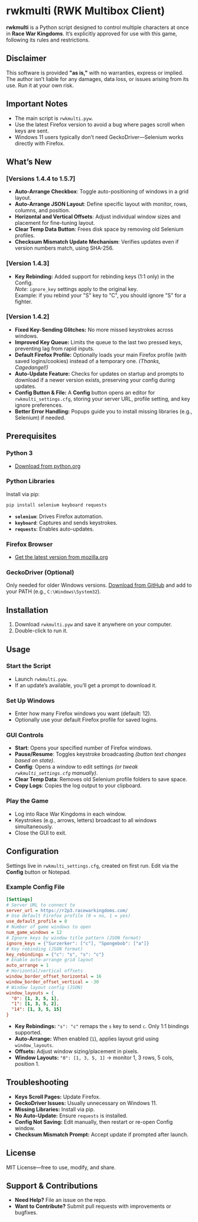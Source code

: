 # rwkmulti (RWK Multibox Client)

**rwkmulti** is a Python script designed to control multiple characters at once in **Race War Kingdoms**. It’s explicitly approved for use with this game, following its rules and restrictions.

## Disclaimer

This software is provided **"as is,"** with no warranties, express or implied. The author isn’t liable for any damages, data loss, or issues arising from its use. Run it at your own risk.

## Important Notes

- The main script is `rwkmulti.pyw`.
- Use the latest Firefox version to avoid a bug where pages scroll when keys are sent.
- Windows 11 users typically don’t need GeckoDriver—Selenium works directly with Firefox.

## What’s New

### [Versions 1.4.4 to 1.5.7]

- **Auto-Arrange Checkbox**: Toggle auto-positioning of windows in a grid layout.
- **Auto-Arrange JSON Layout**: Define specific layout with monitor, rows, columns, and position.
- **Horizontal and Vertical Offsets**: Adjust individual window sizes and placement for fine-tuning layout.
- **Clear Temp Data Button**: Frees disk space by removing old Selenium profiles.
- **Checksum Mismatch Update Mechanism**: Verifies updates even if version numbers match, using SHA-256.

### [Version 1.4.3]

- **Key Rebinding:** Added support for rebinding keys (1:1 only) in the Config.  
  *Note:* `ignore_key` settings apply to the original key.  
  Example: if you rebind your "S" key to "C", you should ignore "S" for a fighter.

### [Version 1.4.2]

- **Fixed Key-Sending Glitches:** No more missed keystrokes across windows.
- **Improved Key Queue:** Limits the queue to the last two pressed keys, preventing lag from rapid inputs.
- **Default Firefox Profile:** Optionally loads your main Firefox profile (with saved logins/cookies) instead of a temporary one. *(Thanks, Cagedangel!)*
- **Auto-Update Feature:** Checks for updates on startup and prompts to download if a newer version exists, preserving your config during updates.
- **Config Button & File:** A **Config** button opens an editor for `rwkmulti_settings.cfg`, storing your server URL, profile setting, and key ignore preferences.
- **Better Error Handling:** Popups guide you to install missing libraries (e.g., Selenium) if needed.

## Prerequisites

### Python 3
- [Download from python.org](https://www.python.org/downloads/)

### Python Libraries
Install via pip:

```bash
pip install selenium keyboard requests
```

- **`selenium`**: Drives Firefox automation.
- **`keyboard`**: Captures and sends keystrokes.
- **`requests`**: Enables auto-updates.

### Firefox Browser
- [Get the latest version from mozilla.org](https://www.mozilla.org/firefox/new/)

### GeckoDriver (Optional)
Only needed for older Windows versions. [Download from GitHub](https://github.com/mozilla/geckodriver/releases) and add to your PATH (e.g., `C:\Windows\System32`).

## Installation

1. Download `rwkmulti.pyw` and save it anywhere on your computer.
2. Double-click to run it.

## Usage

### Start the Script
- Launch `rwkmulti.pyw`.
- If an update’s available, you’ll get a prompt to download it.

### Set Up Windows
- Enter how many Firefox windows you want (default: 12).
- Optionally use your default Firefox profile for saved logins.

### GUI Controls
- **Start**: Opens your specified number of Firefox windows.
- **Pause/Resume**: Toggles keystroke broadcasting *(button text changes based on state)*.
- **Config**: Opens a window to edit settings *(or tweak `rwkmulti_settings.cfg` manually)*.
- **Clear Temp Data**: Removes old Selenium profile folders to save space.
- **Copy Logs**: Copies the log output to your clipboard.

### Play the Game
- Log into Race War Kingdoms in each window.
- Keystrokes (e.g., arrows, letters) broadcast to all windows simultaneously.
- Close the GUI to exit.

## Configuration

Settings live in `rwkmulti_settings.cfg`, created on first run. Edit via the **Config** button or Notepad.

### Example Config File

```ini
[Settings]
# Server URL to connect to
server_url = https://r2p3.racewarkingdoms.com/
# Use default Firefox profile (0 = no, 1 = yes)
use_default_profile = 0
# Number of game windows to open
num_game_windows = 12
# Ignore keys by window title pattern (JSON format)
ignore_keys = {"Surzerker": ["c"], "Spongebob": ["a"]}
# Key rebinding (JSON format)
key_rebindings = {"c": "s", "s": "c"}
# Enable auto-arrange grid layout
auto_arrange = 1
# Horizontal/vertical offsets
window_border_offset_horizontal = 16
window_border_offset_vertical = -30
# Window layout config (JSON)
window_layouts = {
  "0": [1, 3, 5, 1],
  "1": [1, 3, 5, 2],
  "14": [1, 3, 5, 15]
}
```

- **Key Rebindings:** `"s": "c"` remaps the `s` key to send `c`. Only 1:1 bindings supported.
- **Auto-Arrange:** When enabled (`1`), applies layout grid using `window_layouts`.
- **Offsets:** Adjust window sizing/placement in pixels.
- **Window Layouts:** `"0": [1, 3, 5, 1]` → monitor 1, 3 rows, 5 cols, position 1.

## Troubleshooting

- **Keys Scroll Pages:** Update Firefox.
- **GeckoDriver Issues:** Usually unnecessary on Windows 11.
- **Missing Libraries:** Install via pip.
- **No Auto-Update:** Ensure `requests` is installed.
- **Config Not Saving:** Edit manually, then restart or re-open Config window.
- **Checksum Mismatch Prompt:** Accept update if prompted after launch.

## License

MIT License—free to use, modify, and share.

## Support & Contributions

- **Need Help?** File an issue on the repo.
- **Want to Contribute?** Submit pull requests with improvements or bugfixes.
